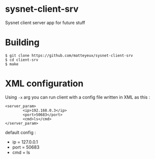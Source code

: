 # sysnet-client-srv
Sysnet client server app for future stuff

# Building
```
$ git clone https://github.com/matteyeux/sysnet-client-srv
$ cd client-srv
$ make 
```

# XML configuration
Using `-x` arg you can run client with a config file written in XML as this :
```
<server_param>
        <ip>192.168.0.3</ip>
        <port>50683</port>
        <cmd>ls</cmd>
</server_param>
```

default config :
- ip = 127.0.0.1
- port = 50683
- cmd = ls
